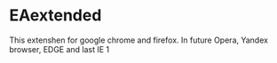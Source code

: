 # EAextended
This extenshen for google chrome and firefox.
In future Opera, Yandex browser, EDGE and last IE 1